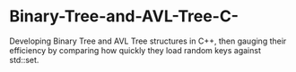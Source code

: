 # Binary-Tree-and-AVL-Tree-C-
Developing Binary Tree and AVL Tree structures in C++, then gauging their efficiency by comparing how quickly they load random keys against std::set.
